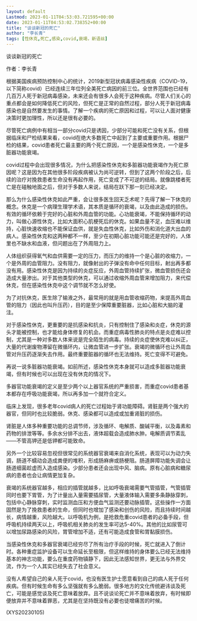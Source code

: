 ```yaml
---
layout: default
Lastmod: 2023-01-11T04:53:03.721595+00:00
date: 2023-01-11T04:53:02.738352+00:00
title: "谈谈新冠的死亡"
author: "李长青"
tags: [性休克,死亡,感染,covid,衰竭，新语丝]
---
```


谈谈新冠的死亡

作者：李长青

根据美国疾病预防控制中心的统计，2019新型冠状病毒感染性疾病（COVID-19，以下简称covid）已经连续三年位列全美死亡病因的前三位。全世界范围也已经有几百万人死于新冠病毒感染，未来还会有很多人会死于这种疾病。尽管人们关心的重点都会是如何降低死亡的风险，但死亡是正常的自然过程，部分人死于新冠病毒感染也是自然要发生的事情。了解一个疾病的死亡原因和过程，可以让人面对健康决策时更加理性，所以还是很有必要的。

尽管死亡病例中有相当一部分covid只是诱因，少部分可能和死亡没有关系，但根据临床和尸检结果来看，covid在绝大多数死亡中起到了主要或重要作用。根据尸检的结果，covid患者死亡最主要的两个死亡原因，一个是感染性休克，一个是多脏器功能衰竭。

covid过程中会出现很多情况，为什么把感染性休克和多脏器功能衰竭作为死亡原因呢？这是因为在其他很多阶段疾病被认为尚可逆转，但到了这两个阶段之后，后续的治疗对挽救患者生命没有再起作用，死亡变成了不可逆的结局。就像跳楼者死亡是在碰触地面之后，但对于多数人来说，结局在跃下那一刻已经决定。

那么为什么感染性休克如此严重，会让很多医生回天乏术呢？先得了解一下休克的概念。休克是一个病理生理学术语，其本质是循环的衰竭，以及由此造成的损伤。有效的循环依赖于完好的心脏和外周血管的功能。心功能衰竭，不能保持循环的动力，叫做心源性休克，比如大面积心肌梗死后的休克。如果血量不足，血压难以维持，心脏快速收缩也不能保证血供，就是失血性休克，比如外伤和消化道大出血的病人。感染性休克和这两种都不一样，至少在初期心脏功能可能还是完好的，人体里也不缺水和血液，但问题出在了外周阻力上。

人体组织获得氧气和血供需要一定的压力，而压力的维持一个是心脏的收缩力，一个是外周的血管阻力。没有阻力，就像射出的子弹没有命中任何目标，射出再多都没有用。感染性休克是因为持续的炎症反应，外周血管持续扩张，微血管损伤还会造成大量渗出。对于其他类型的休克，可以通过收缩外周血管来增加阻力，来代偿休克，但在感染性休克中这个调节就不怎么好使。

为了对抗休克，医生除了输液之外，最常用的就是用血管收缩药物，来提高外周血管的阻力（因此也叫升压药），目的是至少保障重要脏器，比如心脏和大脑的灌注。

对于感染性休克，更重要的是抗感染和抗炎，只有控制住了感染和炎症，休克的源头才能被控制，也才能给身体修复的机会。而重症病毒性肺炎的特点是炎症难以控制，尤其是一种对多数人体来说是完全陌生的病毒。持续的炎症使休克难以纠正，大量的代谢废物滞留在微循环内，让微血管进一步扩张。衰竭的微循环也让外周血管对升压药逐渐失去作用。最终重要脏器的循环也无法维持。死亡变得不可避免。

再说一说多脏器功能衰竭。如前所述，感染性休克本身就可以造成多脏器功能衰竭，但有时候也可以出现在没有休克的情况下。

多器官功能衰竭的定义是至少两个以上器官系统的严重损害，而重症covid患者基本都存在呼吸功能衰竭，所以再多加一个就符合定义。

临床上发现，很多老年covid病人的死亡过程始于肾功能障碍。肾脏是两个强大的器官，但同时也比较脆弱。休克、感染都可以造成或加重肾脏的损伤。

肾脏是人体多种重要功能的总调节师，涉及循环、电解质、酸碱平衡，以及毒素和药物的排泄等等。多余水分排不出去，液体超载会造成肺水肿。电解质调节紊乱——不管高钾还是低钾都可能致命。

另外一个比较容易忽视但很常见的系统器官衰竭来自消化系统，表现可以为动力失调，肠道不蠕动会造成粪便的堆积，形成肠麻痹或肠梗阻。肠道屏障功能失调会让肠道细菌趁虚而入造成感染。少部分患者还会出现中风、脑病。原有心脏病和糖尿病的患者也会让病情更加复杂。

衰竭的系统器官越多，相应的插管就越多，比如呼吸衰竭需要气管插管，气管插管同时也要下胃管，为了计量出入量需要插尿管，大量液体输入需要多条静脉穿刺，包括中心静脉穿刺，实时监测血压和方便血气监测还要动脉插管。这些操作一方面固然是为了挽救患者的生命，但同时也增加了感染和创伤的风险，而且持续时间越长，病情越重，风险越大。以呼吸机为例，是抢救危重covid患者的必备手段，但呼吸机持续两天以上，呼吸机相关肺炎的发生率可达5-40%。其他的比如尿管可以增加尿路感染的风险，胃管增加不适，还有可能造成食管和胃黏膜损伤。

当感染性休克和多器官衰竭已经穷尽了所有治疗手段的时候，死亡就进入了倒计时。各种重症监护设备可以生命延长至极限，但这样维持的身体要么已经无法维持基本的神志功能，要么在重度药物镇静下，因此无法感知世界，更无法与外界交流，作为一个人其实已经失去了社会意义。

没有人希望自己的亲人死于covid，也没有医生护士愿意看到自己的病人死于任何疾病。但有时候生命有多么坚强就有多么脆弱。很多地方的文化传统避讳谈及死亡，可能是感觉谈及死亡意味着放弃。且不说谈论死亡并不意味着放弃，有时候即便放弃并不意味着罪恶，尤其是在坚持既没有必要也徒增痛苦的时候。

(XYS20230105)


